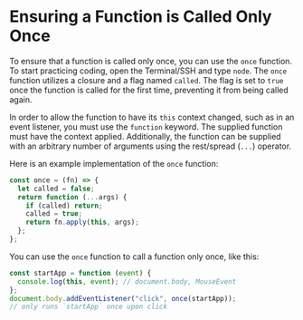 # Ensuring a Function is Called Only Once

To ensure that a function is called only once, you can use the `once` function. To start practicing coding, open the Terminal/SSH and type `node`. The `once` function utilizes a closure and a flag named `called`. The flag is set to `true` once the function is called for the first time, preventing it from being called again.

In order to allow the function to have its `this` context changed, such as in an event listener, you must use the `function` keyword. The supplied function must have the context applied. Additionally, the function can be supplied with an arbitrary number of arguments using the rest/spread (`...`) operator.

Here is an example implementation of the `once` function:

```js
const once = (fn) => {
  let called = false;
  return function (...args) {
    if (called) return;
    called = true;
    return fn.apply(this, args);
  };
};
```

You can use the `once` function to call a function only once, like this:

```js
const startApp = function (event) {
  console.log(this, event); // document.body, MouseEvent
};
document.body.addEventListener("click", once(startApp));
// only runs `startApp` once upon click
```
